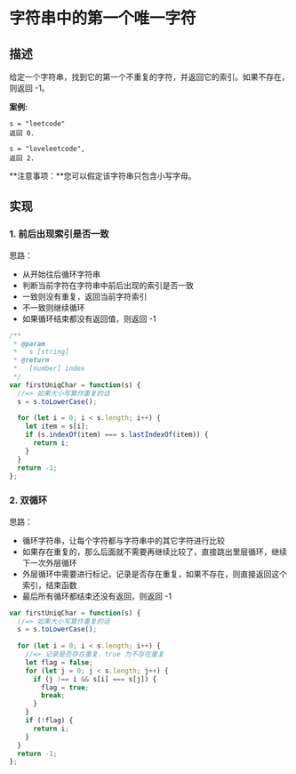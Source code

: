 # 字符串中的第一个唯一字符

## 描述

给定一个字符串，找到它的第一个不重复的字符，并返回它的索引。如果不存在，则返回 -1。

**案例:**

```text
s = "leetcode"
返回 0.

s = "loveleetcode",
返回 2.
```

**注意事项：**您可以假定该字符串只包含小写字母。

## 实现

### 1. 前后出现索引是否一致

思路：

* 从开始往后循环字符串
* 判断当前字符在字符串中前后出现的索引是否一致
* 一致则没有重复，返回当前字符索引
* 不一致则继续循环
* 如果循环结束都没有返回值，则返回 -1

```javascript
/**
 * @param
 *   s [string]
 * @return 
 *   [number] index
 */
var firstUniqChar = function(s) {
  //=> 如果大小写算作重复的话
  s = s.toLowerCase();
  
  for (let i = 0; i < s.length; i++) {
    let item = s[i];
    if (s.indexOf(item) === s.lastIndexOf(item)) {
      return i;
    }
  }
  return -1;
};
```

### 2. 双循环

思路：

* 循环字符串，让每个字符都与字符串中的其它字符进行比较
* 如果存在重复的，那么后面就不需要再继续比较了，直接跳出里层循环，继续下一次外层循环
* 外层循环中需要进行标记，记录是否存在重复，如果不存在，则直接返回这个索引，结束函数
* 最后所有循环都结束还没有返回，则返回 -1

```javascript
var firstUniqChar = function(s) {
  //=> 如果大小写算作重复的话
  s = s.toLowerCase();
  
  for (let i = 0; i < s.length; i++) {
    //=> 记录是否存在重复，true 为不存在重复
    let flag = false;
    for (let j = 0; j < s.length; j++) {
      if (j !== i && s[i] === s[j]) {
        flag = true;
        break;
      }
    }
    if (!flag) {
      return i;
    }
  }
  return -1;
};
```

